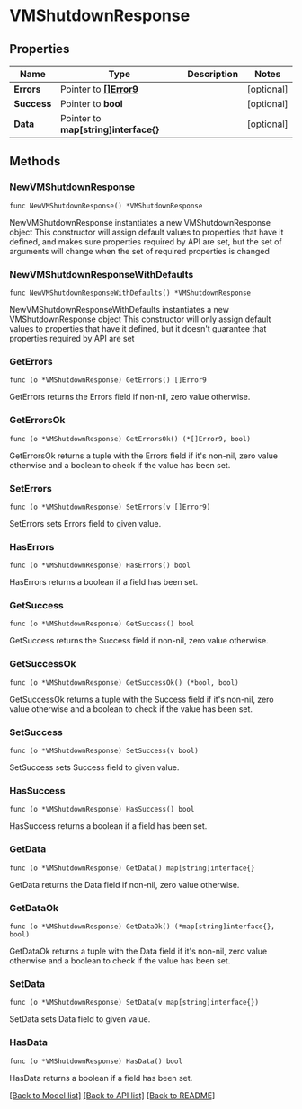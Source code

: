 # VMShutdownResponse

## Properties

Name | Type | Description | Notes
------------ | ------------- | ------------- | -------------
**Errors** | Pointer to [**[]Error9**](Error9.md) |  | [optional] 
**Success** | Pointer to **bool** |  | [optional] 
**Data** | Pointer to **map[string]interface{}** |  | [optional] 

## Methods

### NewVMShutdownResponse

`func NewVMShutdownResponse() *VMShutdownResponse`

NewVMShutdownResponse instantiates a new VMShutdownResponse object
This constructor will assign default values to properties that have it defined,
and makes sure properties required by API are set, but the set of arguments
will change when the set of required properties is changed

### NewVMShutdownResponseWithDefaults

`func NewVMShutdownResponseWithDefaults() *VMShutdownResponse`

NewVMShutdownResponseWithDefaults instantiates a new VMShutdownResponse object
This constructor will only assign default values to properties that have it defined,
but it doesn't guarantee that properties required by API are set

### GetErrors

`func (o *VMShutdownResponse) GetErrors() []Error9`

GetErrors returns the Errors field if non-nil, zero value otherwise.

### GetErrorsOk

`func (o *VMShutdownResponse) GetErrorsOk() (*[]Error9, bool)`

GetErrorsOk returns a tuple with the Errors field if it's non-nil, zero value otherwise
and a boolean to check if the value has been set.

### SetErrors

`func (o *VMShutdownResponse) SetErrors(v []Error9)`

SetErrors sets Errors field to given value.

### HasErrors

`func (o *VMShutdownResponse) HasErrors() bool`

HasErrors returns a boolean if a field has been set.

### GetSuccess

`func (o *VMShutdownResponse) GetSuccess() bool`

GetSuccess returns the Success field if non-nil, zero value otherwise.

### GetSuccessOk

`func (o *VMShutdownResponse) GetSuccessOk() (*bool, bool)`

GetSuccessOk returns a tuple with the Success field if it's non-nil, zero value otherwise
and a boolean to check if the value has been set.

### SetSuccess

`func (o *VMShutdownResponse) SetSuccess(v bool)`

SetSuccess sets Success field to given value.

### HasSuccess

`func (o *VMShutdownResponse) HasSuccess() bool`

HasSuccess returns a boolean if a field has been set.

### GetData

`func (o *VMShutdownResponse) GetData() map[string]interface{}`

GetData returns the Data field if non-nil, zero value otherwise.

### GetDataOk

`func (o *VMShutdownResponse) GetDataOk() (*map[string]interface{}, bool)`

GetDataOk returns a tuple with the Data field if it's non-nil, zero value otherwise
and a boolean to check if the value has been set.

### SetData

`func (o *VMShutdownResponse) SetData(v map[string]interface{})`

SetData sets Data field to given value.

### HasData

`func (o *VMShutdownResponse) HasData() bool`

HasData returns a boolean if a field has been set.


[[Back to Model list]](../README.md#documentation-for-models) [[Back to API list]](../README.md#documentation-for-api-endpoints) [[Back to README]](../README.md)


